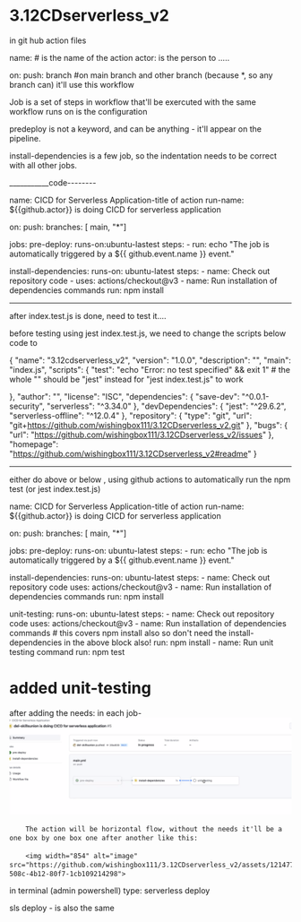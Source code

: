 # 3.12CDserverless_v2

in git hub action files

name: # is the name of the action
actor: is the person to .....

on: push: branch
#on main branch and other branch (because *, so any branch can)  it'll use this workflow

Job is a set of steps in workflow that'll be exercuted with the same workflow
runs on is the configuration 

predeploy is not a keyword, and can be anything - it'll appear on the pipeline. 

install-dependencies is a few job, so the indentation needs to be correct with all other jobs.

___________code--------

name: CICD for Serverless Application-title of action
run-name: ${{github.actor}} is doing CICD for serverless application

on: 
  push:
    branches: [ main, "*"]

jobs:
  pre-deploy:
    runs-on:ubuntu-lastest
    steps:
      - run: echo "The job is automatically triggered by a ${{ github.event.name }} event."

  install-dependencies:
    runs-on: ubuntu-latest
    steps:
      - name: Check out repository code
      - uses: actions/checkout@v3
      - name: Run installation of dependencies commands
        run: npm install

  
________________________

after index.test.js is done, need to test it.... 

before testing using jest index.test.js, we need to change the scripts below code to 

{
  "name": "3.12cdserverless_v2",
  "version": "1.0.0",
  "description": "",
  "main": "index.js",
  "scripts": {
    "test": "echo \"Error: no test specified\" && exit 1" # the whole "" should be "jest" instead for "jest index.test.js" to work

  },
  "author": "",
  "license": "ISC",
  "dependencies": {
    "save-dev": "^0.0.1-security",
    "serverless": "^3.34.0"
  },
  "devDependencies": {
    "jest": "^29.6.2",
    "serverless-offline": "^12.0.4"
  },
  "repository": {
    "type": "git",
    "url": "git+https://github.com/wishingbox111/3.12CDserverless_v2.git"
  },
  "bugs": {
    "url": "https://github.com/wishingbox111/3.12CDserverless_v2/issues"
  },
  "homepage": "https://github.com/wishingbox111/3.12CDserverless_v2#readme"
}


------------------------

either do above or below , using github actions to automatically run the npm test (or jest index.test.js)


name: CICD for Serverless Application-title of action
run-name: ${{github.actor}} is doing CICD for serverless application

on: 
  push:
    branches: [ main, "*"]

jobs:
  pre-deploy:
    runs-on: ubuntu-latest
    steps:
      - run: echo "The job is automatically triggered by a ${{ github.event.name }} event."

  install-dependencies:
    runs-on: ubuntu-latest
    steps:
      - name: Check out repository code
        uses: actions/checkout@v3
      - name: Run installation of dependencies commands
        run: npm install

  unit-testing:
    runs-on: ubuntu-latest
    steps:
      - name: Check out repository code
        uses: actions/checkout@v3
      - name: Run installation of dependencies commands # this covers npm install also so don't need the install-dependencies in the above block also!
        run: npm install
      - name: Run unit testing command
        run: npm test

  

# added unit-testing

after adding the needs: in each job-
        ![Alt text](image.png)

        The action will be horizontal flow, without the needs it'll be a one box by one box one after another like this:

        <img width="854" alt="image" src="https://github.com/wishingbox111/3.12CDserverless_v2/assets/121477591/a0279c64-508c-4b12-80f7-1cb109214298">

        
        
in terminal (admin powershell)
type: serverless deploy

sls deploy - is also the same